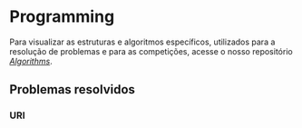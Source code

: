 # Programming

Para visualizar as estruturas e algoritmos específicos, utilizados para a resolução de problemas e para as competições, acesse o nosso repositório *[Algorithms](https://github.com/Pedrozo/algorithms)*.

## Problemas resolvidos

### URI
